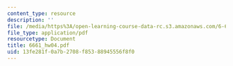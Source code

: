 ```yaml
---
content_type: resource
description: ''
file: /media/https%3A/open-learning-course-data-rc.s3.amazonaws.com/6-661-receivers-antennas-and-signals-spring-2003/13fe281f0a7b2708f85388945556f8f0_6661_hw04.pdf
file_type: application/pdf
resourcetype: Document
title: 6661_hw04.pdf
uid: 13fe281f-0a7b-2708-f853-88945556f8f0
---
```

